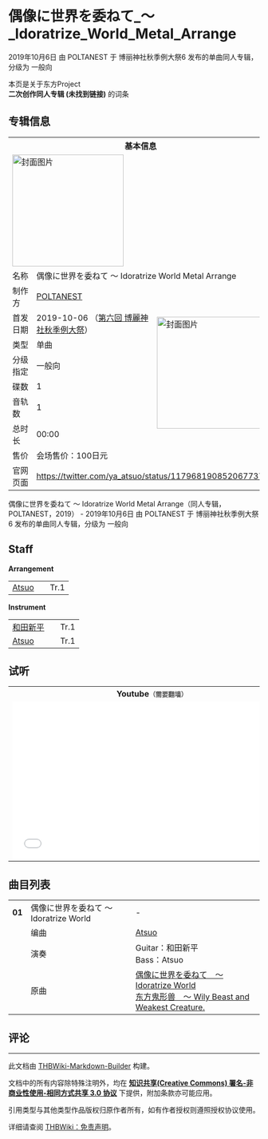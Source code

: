# 偶像に世界を委ねて_～_Idoratrize_World_Metal_Arrange

<!-- source html: G:\repos\THBWiki-Markdown-Builder\THBWikiMarkdown\Temp\main\5\53\ns0%3A%E5%81%B6%E5%83%8F%E3%81%AB%E4%B8%96%E7%95%8C%E3%82%92%E5%A7%94%E3%81%AD%E3%81%A6_%EF%BD%9E_Idoratrize_World_Metal_Arrange.html -->

2019年10月6日 由 POLTANEST 于 博丽神社秋季例大祭6 发布的单曲同人专辑，分级为 一般向

本页是关于东方Project  
 **二次创作同人专辑 (未找到链接)** 的词条
## 专辑信息

<table><tbody><tr><th colspan="3">基本信息</th></tr><tr><td class="cover-artwork-mobile" colspan="2"><a href="./文件-偶像に世界を委ねて_～_Idoratrize_World_Metal_Arrange封面.png.md" class="image" title="封面图片"><img alt="封面图片" src="https://upload.thwiki.cc/thumb/e/ed/%E5%81%B6%E5%83%8F%E3%81%AB%E4%B8%96%E7%95%8C%E3%82%92%E5%A7%94%E3%81%AD%E3%81%A6_%EF%BD%9E_Idoratrize_World_Metal_Arrange%E5%B0%81%E9%9D%A2.png/223px-%E5%81%B6%E5%83%8F%E3%81%AB%E4%B8%96%E7%95%8C%E3%82%92%E5%A7%94%E3%81%AD%E3%81%A6_%EF%BD%9E_Idoratrize_World_Metal_Arrange%E5%B0%81%E9%9D%A2.png" decoding="async" loading="lazy" width="223" height="224" srcset="https://upload.thwiki.cc/thumb/e/ed/%E5%81%B6%E5%83%8F%E3%81%AB%E4%B8%96%E7%95%8C%E3%82%92%E5%A7%94%E3%81%AD%E3%81%A6_%EF%BD%9E_Idoratrize_World_Metal_Arrange%E5%B0%81%E9%9D%A2.png/335px-%E5%81%B6%E5%83%8F%E3%81%AB%E4%B8%96%E7%95%8C%E3%82%92%E5%A7%94%E3%81%AD%E3%81%A6_%EF%BD%9E_Idoratrize_World_Metal_Arrange%E5%B0%81%E9%9D%A2.png 1.5x, https://upload.thwiki.cc/thumb/e/ed/%E5%81%B6%E5%83%8F%E3%81%AB%E4%B8%96%E7%95%8C%E3%82%92%E5%A7%94%E3%81%AD%E3%81%A6_%EF%BD%9E_Idoratrize_World_Metal_Arrange%E5%B0%81%E9%9D%A2.png/446px-%E5%81%B6%E5%83%8F%E3%81%AB%E4%B8%96%E7%95%8C%E3%82%92%E5%A7%94%E3%81%AD%E3%81%A6_%EF%BD%9E_Idoratrize_World_Metal_Arrange%E5%B0%81%E9%9D%A2.png 2x" data-file-width="875" data-file-height="878"></a></td>
</tr><tr><td class="label">名称</td><td colspan="2"> 偶像に世界を委ねて ～ Idoratrize World Metal Arrange </td></tr><tr><td class="label">制作方</td><td><a href="./POLTANEST.md" title="POLTANEST">POLTANEST</a></td><td class="cover-artwork" rowspan="8" style="min-width:224px;"><a href="./文件-偶像に世界を委ねて_～_Idoratrize_World_Metal_Arrange封面.png.md" class="image" title="封面图片"><img alt="封面图片" src="https://upload.thwiki.cc/thumb/e/ed/%E5%81%B6%E5%83%8F%E3%81%AB%E4%B8%96%E7%95%8C%E3%82%92%E5%A7%94%E3%81%AD%E3%81%A6_%EF%BD%9E_Idoratrize_World_Metal_Arrange%E5%B0%81%E9%9D%A2.png/223px-%E5%81%B6%E5%83%8F%E3%81%AB%E4%B8%96%E7%95%8C%E3%82%92%E5%A7%94%E3%81%AD%E3%81%A6_%EF%BD%9E_Idoratrize_World_Metal_Arrange%E5%B0%81%E9%9D%A2.png" decoding="async" loading="lazy" width="223" height="224" srcset="https://upload.thwiki.cc/thumb/e/ed/%E5%81%B6%E5%83%8F%E3%81%AB%E4%B8%96%E7%95%8C%E3%82%92%E5%A7%94%E3%81%AD%E3%81%A6_%EF%BD%9E_Idoratrize_World_Metal_Arrange%E5%B0%81%E9%9D%A2.png/335px-%E5%81%B6%E5%83%8F%E3%81%AB%E4%B8%96%E7%95%8C%E3%82%92%E5%A7%94%E3%81%AD%E3%81%A6_%EF%BD%9E_Idoratrize_World_Metal_Arrange%E5%B0%81%E9%9D%A2.png 1.5x, https://upload.thwiki.cc/thumb/e/ed/%E5%81%B6%E5%83%8F%E3%81%AB%E4%B8%96%E7%95%8C%E3%82%92%E5%A7%94%E3%81%AD%E3%81%A6_%EF%BD%9E_Idoratrize_World_Metal_Arrange%E5%B0%81%E9%9D%A2.png/446px-%E5%81%B6%E5%83%8F%E3%81%AB%E4%B8%96%E7%95%8C%E3%82%92%E5%A7%94%E3%81%AD%E3%81%A6_%EF%BD%9E_Idoratrize_World_Metal_Arrange%E5%B0%81%E9%9D%A2.png 2x" data-file-width="875" data-file-height="878"></a></td>
</tr><tr><td class="label">首发日期</td><td>2019-10-06&#160;（<a href="/展会作品列表?e=%E5%8D%9A%E4%B8%BD%E7%A5%9E%E7%A4%BE%E7%A7%8B%E5%AD%A3%E4%BE%8B%E5%A4%A7%E7%A5%AD%236">第六回 博麗神社秋季例大祭</a>）</td></tr><tr><td class="label">类型</td><td>单曲</td></tr><tr><td class="label">分级指定</td><td>一般向</td></tr><tr><td class="label">碟数</td><td>1</td></tr><tr><td class="label">音轨数</td><td>1</td></tr><tr><td class="label">总时长</td><td>00:00</td></tr><tr><td class="label">售价</td><td>会场售价：100日元</td></tr>
<tr><td class="label">官网页面</td><td colspan="2"><a rel="nofollow" class="external free" href="https://twitter.com/ya_atsuo/status/1179681908520677378">https://twitter.com/ya_atsuo/status/1179681908520677378</a></td></tr></tbody></table>

偶像に世界を委ねて ～ Idoratrize World Metal Arrange（同人专辑，POLTANEST，2019） - 2019年10月6日 由 POLTANEST 于 博丽神社秋季例大祭6 发布的单曲同人专辑，分级为 一般向
## Staff
  
 **Arrangement**   

<table><tbody><tr><td><a href="/index.php?title=Atsuo&amp;action=edit&amp;redlink=1" class="new" title="Atsuo（页面不存在）">Atsuo</a></td><td></td><td>Tr.1</td></tr></tbody></table>

  
 **Instrument**   

<table><tbody><tr><td><a href="/index.php?title=%E5%92%8C%E7%94%B0%E6%96%B0%E5%B9%B3&amp;action=edit&amp;redlink=1" class="new" title="和田新平（页面不存在）">和田新平</a></td><td></td><td>Tr.1</td></tr><tr><td><a href="/index.php?title=Atsuo&amp;action=edit&amp;redlink=1" class="new" title="Atsuo（页面不存在）">Atsuo</a></td><td></td><td>Tr.1</td></tr></tbody></table>


## 试听

<table>

<tbody><tr>
<th>Youtube<span style="font-family: sans-serif; cursor: default; color:#555; font-size: 0.8em; bottom: 0.1em; font-weight: bold;" title="连接到需要翻墙网页">（需要翻墙）</span>
</th></tr>
<tr>
<td><iframe width="560" height="315" src="//www.youtube-nocookie.com/embed/hCv5qlqOA8Y?" frameborder="0" allowfullscreen=""></iframe>
</td></tr></tbody></table>


## 曲目列表

<table><tbody><tr><td id="1" class="infoYD"><b>01</b></td><td id="偶像に世界を委ねて_～_Idoratrize_World" colspan="2" class="title">偶像に世界を委ねて ～ Idoratrize World<span class="thcsearchlinks"><a rel="nofollow" class="external text" href="https://cd.thwiki.cc?arrange=Atsuo&amp;ogmusic=偶像に世界を委ねて　～ Idoratrize World&amp;fromwiki=偶像に世界を委ねて_～_Idoratrize_World_Metal_Arrange"><span title="搜索相似同人曲"></span></a></span></td><td class="time">-</td></tr><tr><td class="left"></td><td class="label">编曲</td><td class="text" colspan="2"><a href="/index.php?title=Atsuo&amp;action=edit&amp;redlink=1" class="new" title="Atsuo（页面不存在）">Atsuo</a><span class="thcsearchlinks"><a rel="nofollow" class="external text" href="https://cd.thwiki.cc?arrange=，Atsuo&amp;fromwiki=偶像に世界を委ねて_～_Idoratrize_World_Metal_Arrange"><span></span></a></span></td></tr><tr><td class="left"></td><td class="label">演奏</td><td class="text" colspan="2">Guitar：和田新平 <br>Bass：Atsuo</td></tr><tr><td class="left"></td><td class="label">原曲</td><td class="text" colspan="2"><span class="thcsearchlinks"><a rel="nofollow" class="external text" href="https://cd.thwiki.cc?ogmusic=偶像に世界を委ねて　～ Idoratrize World&amp;fromwiki=偶像に世界を委ねて_～_Idoratrize_World_Metal_Arrange"><span></span></a></span><div class="ogmusic"><a href="/%E5%81%B6%E5%83%8F%E3%81%AB%E4%B8%96%E7%95%8C%E3%82%92%E5%A7%94%E3%81%AD%E3%81%A6_%EF%BD%9E_Idoratrize_World" class="mw-redirect" title="偶像に世界を委ねて ～ Idoratrize World">偶像に世界を委ねて　～ Idoratrize World</a></div><div class="source"><a href="/%E4%B8%9C%E6%96%B9%E9%AC%BC%E5%BD%A2%E5%85%BD_%EF%BD%9E_Wily_Beast_and_Weakest_Creature." class="mw-redirect" title="东方鬼形兽 ～ Wily Beast and Weakest Creature.">东方鬼形兽　～ Wily Beast and Weakest Creature.</a></div></td></tr></tbody></table>


## 评论




---

此文档由 [THBWiki-Markdown-Builder](https://github.com/Delsin-Yu/THBWiki-Markdown-Builder) 构建。

文档中的所有内容除特殊注明外，均在 [**知识共享(Creative Commons) 署名-非商业性使用-相同方式共享 3.0 协议**](https://creativecommons.org/licenses/by-sa/3.0/deed.zh-hans) 下提供，附加条款亦可能应用。

引用类型与其他类型作品版权归原作者所有，如有作者授权则遵照授权协议使用。

详细请查阅 [THBWiki：免责声明](https://thbwiki.cc/THBWiki:%E5%85%8D%E8%B4%A3%E5%A3%B0%E6%98%8E)。

